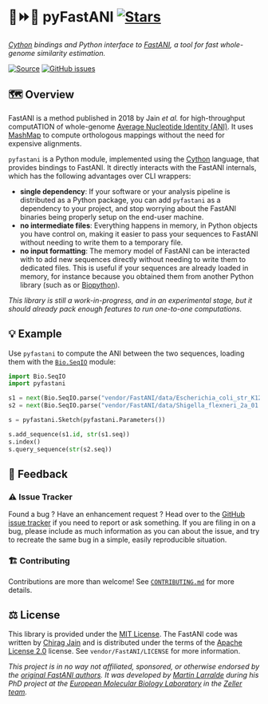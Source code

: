 # 🐍⏩🧬 pyFastANI [![Stars](https://img.shields.io/github/stars/althonos/pyfastani.svg?style=social&maxAge=3600&label=Star)](https://github.com/althonos/pyfastani/stargazers)

*[Cython](https://cython.org/) bindings and Python interface to [FastANI](https://github.com/ParBLiSS/FastANI/), a tool for fast whole-genome similarity estimation.*

[![Source](https://img.shields.io/badge/source-GitHub-303030.svg?maxAge=2678400&style=flat-square)](https://github.com/althonos/pyfastani/)
[![GitHub issues](https://img.shields.io/github/issues/althonos/pyfastani.svg?style=flat-square&maxAge=600)](https://github.com/althonos/pyfastani/issues)

## 🗺️ Overview

FastANI is a method published in 2018 by Jain *et al.* for high-throughput
computATION of whole-genome [Average Nucleotide Identity (ANI)](https://img.jgi.doe.gov/docs/ANI.pdf).
It uses [MashMap](https://github.com/marbl/MashMap) to compute orthologous mappings
without the need for expensive alignments.


`pyfastani` is a Python module, implemented using the [Cython](https://cython.org/)
language, that provides bindings to FastANI. It directly interacts with the
FastANI internals, which has the following advantages over CLI wrappers:

- **single dependency**: If your software or your analysis pipeline is
  distributed as a Python package, you can add `pyfastani` as a dependency to
  your project, and stop worrying about the FastANI binaries being properly
  setup on the end-user machine.
- **no intermediate files**: Everything happens in memory, in Python objects
  you have control on, making it easier to pass your sequences to FastANI
  without needing to write them to a temporary file.
- **no input formatting**: The memory model of FastANI can be interacted with
  to add new sequences directly without needing to write them to dedicated
  files. This is useful if your sequences are already loaded in memory,
  for instance because you obtained them from another Python library (such as
  or [Biopython](https://biopython.org/)).

*This library is still a work-in-progress, and in an experimental stage,
but it should already pack enough features to run one-to-one computations.*


## 💡 Example

Use `pyfastani` to compute the ANI between the two sequences, loading them
with the [`Bio.SeqIO`](https://biopython.org/wiki/SeqIO) module:

```python
import Bio.SeqIO
import pyfastani

s1 = next(Bio.SeqIO.parse("vendor/FastANI/data/Escherichia_coli_str_K12_MG1655.fna", "fasta"))
s2 = next(Bio.SeqIO.parse("vendor/FastANI/data/Shigella_flexneri_2a_01.fna", "fasta"))

s = pyfastani.Sketch(pyfastani.Parameters())

s.add_sequence(s1.id, str(s1.seq))
s.index()
s.query_sequence(str(s2.seq))
```

## 💭 Feedback

### ⚠️ Issue Tracker

Found a bug ? Have an enhancement request ? Head over to the [GitHub issue
tracker](https://github.com/althonos/pyFastANI/issues) if you need to report
or ask something. If you are filing in on a bug, please include as much
information as you can about the issue, and try to recreate the same bug
in a simple, easily reproducible situation.

### 🏗️ Contributing

Contributions are more than welcome! See [`CONTRIBUTING.md`](https://github.com/althonos/pyFastANI/blob/master/CONTRIBUTING.md) for more details.


## ⚖️ License

This library is provided under the [MIT License](https://choosealicense.com/licenses/mit/).
The FastANI code was written by [Chirag Jain](https://github.com/cjain7)
and is distributed under the terms of the
[Apache License 2.0](https://choosealicense.com/licenses/apache-2.0/) license.
See `vendor/FastANI/LICENSE` for more information.

*This project is in no way not affiliated, sponsored, or otherwise endorsed
by the [original FastANI authors](http://hmmer.org/). It was developed by
[Martin Larralde](https://github.com/althonos/) during his PhD project
at the [European Molecular Biology Laboratory](https://www.embl.de/) in
the [Zeller team](https://github.com/zellerlab).*
